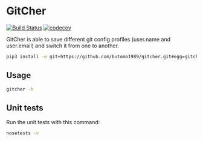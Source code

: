 GitCher
=======

[![Build Status](https://travis-ci.org/butomo1989/gitcher.svg?branch=master)](https://travis-ci.org/butomo1989/gitcher)
[![codecov](https://codecov.io/gh/butomo1989/gitcher/branch/master/graph/badge.svg)](https://codecov.io/gh/butomo1989/gitcher)


GitCher is able to save different git config profiles (user.name and user.email) and switch it from one to another.

```bash
pip3 install -e git+https://github.com/butomo1989/gitcher.git#egg=gitcher
```

Usage
-----

```bash
gitcher -h
```

Unit tests
----------

Run the unit tests with this command:

```bash
nosetests -v
```
